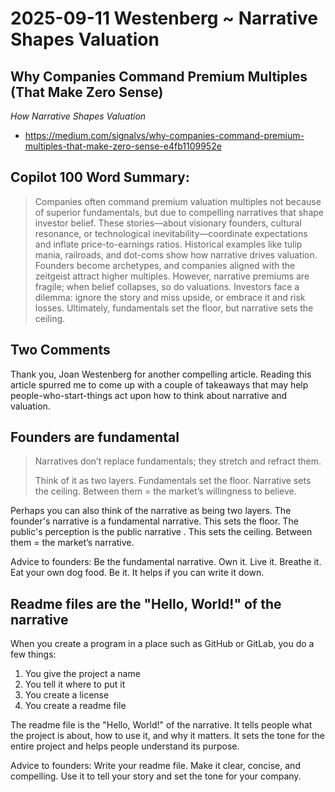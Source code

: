 # 2025-09-11 Westenberg ~ Narrative Shapes Valuation

## Why Companies Command Premium Multiples (That Make Zero Sense)

*How Narrative Shapes Valuation*

* https://medium.com/signalvs/why-companies-command-premium-multiples-that-make-zero-sense-e4fb1109952e


## Copilot 100 Word Summary:

>Companies often command premium valuation multiples not because of superior fundamentals, but due to compelling narratives that shape investor belief. These stories—about visionary founders, cultural resonance, or technological inevitability—coordinate expectations and inflate price-to-earnings ratios. Historical examples like tulip mania, railroads, and dot-coms show how narrative drives valuation. Founders become archetypes, and companies aligned with the zeitgeist attract higher multiples. However, narrative premiums are fragile; when belief collapses, so do valuations. Investors face a dilemma: ignore the story and miss upside, or embrace it and risk losses. Ultimately, fundamentals set the floor, but narrative sets the ceiling.

## Two Comments

Thank you, Joan Westenberg for another compelling article. Reading this article spurred me to come up with a couple of takeaways that may help people-who-start-things act upon how to think about narrative and valuation.

## Founders are fundamental

>Narratives don’t replace fundamentals; they stretch and refract them.
>
>Think of it as two layers. Fundamentals set the floor. Narrative sets the ceiling. Between them = the market’s willingness to believe.

Perhaps you can also think of the narrative as being two layers. The founder's narrative is a fundamental narrative. This sets the floor.  The public's perception is the public narrative . This sets the ceiling. Between them = the market’s narrative.

Advice to founders: Be the fundamental narrative. Own it. Live it. Breathe it. Eat your own dog food. Be it. It helps if you can write it down.

## Readme files are the "Hello, World!" of the narrative

When you create a program in a place such as GitHub or GitLab, you do a few things:

1. You give the project a name
2. You tell it where to put it
3. You create a license
4. You create a readme file

The readme file is the "Hello, World!" of the narrative. It tells people what the project is about, how to use it, and why it matters. It sets the tone for the entire project and helps people understand its purpose.

Advice to founders: Write your readme file. Make it clear, concise, and compelling. Use it to tell your story and set the tone for your company.
